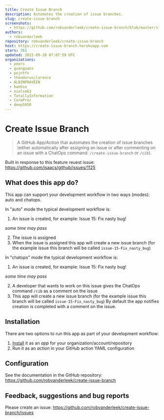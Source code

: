 ```yaml
---
title: Create Issue Branch
description: Automates the creation of issue branches.
slug: create-issue-branch
screenshots:
  - https://github.com/robvanderleek/create-issue-branch/blob/master/static/create-issue-branch.gif?raw=true
authors:
  - robvanderleek
repository: robvanderleek/create-issue-branch
host: https://create-issue-branch.herokuapp.com
stars: 261
updated: 2022-09-30 07:07:59 UTC
organizations:
  - peers
  - guanguans
  - pojntfx
  - theodorusclarence
  - ALBINPRAVEEN
  - kwebio
  - nielse63
  - TotallyInformation
  - CoreProc
  - deep5050
---
```

# Create Issue Branch

> A GitHub App/Action that automates the creation of issue branches (either automatically after assigning an issue or after commenting on an issue with a ChatOps command: `/create-issue-branch` or `/cib`).

Built in response to this feature reuest issue: 
https://github.com/isaacs/github/issues/1125

## What does this app do?

This app can support your development workflow in two ways (modes): auto and chatops.

In "auto" mode the typical development workflow is:

 1. An issue is created, for example: Issue 15: Fix nasty bug!

 *some time may pass*

 2. The issue is assigned
 3. When the issue is assigned this app will create a new issue branch
    (for the example issue this branch will be called `issue-15-Fix_nasty_bug`)

In "chatops" mode the typical development workflow is:

 1. An issue is created, for example: Issue 15: Fix nasty bug!

 *some time may pass*

 2. A developer that wants to work on this issue gives the ChatOps command `/cib` as a comment on the issue
 3. This app will create a new issue branch
    (for the example issue this branch will be called `issue-15-Fix_nasty_bug`)
    By default the app notifies creation is completed with a comment on the issue.

## Installation

There are two options to run this app as part of your development workflow:

1. [Install](https://github.com/apps/create-issue-branch) it as an *app* for your organization/account/repository
2. Run it as an *action* in your GitHub action YAML configuration

## Configuration

See the documentation in the GitHub repository: https://github.com/robvanderleek/create-issue-branch

## Feedback, suggestions and bug reports

Please create an issue: https://github.com/robvanderleek/create-issue-branch/issues
